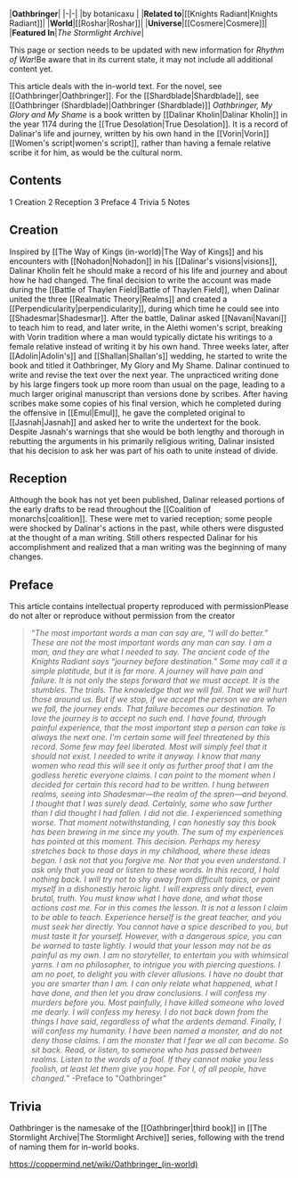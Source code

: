 |**Oathbringer**|
|-|-|
|by  botanicaxu |
|**Related to**|[[Knights Radiant\|Knights Radiant]]|
|**World**|[[Roshar\|Roshar]]|
|**Universe**|[[Cosmere\|Cosmere]]|
|**Featured In**|*The Stormlight Archive*|

This page or section needs to be updated with new information for *Rhythm of War*!Be aware that in its current state, it may not include all additional content yet.

This article deals with the in-world text. For the novel, see [[Oathbringer\|Oathbringer]]. For the [[Shardblade\|Shardblade]], see [[Oathbringer (Shardblade)\|Oathbringer (Shardblade)]]
*Oathbringer, My Glory and My Shame* is a book written by [[Dalinar Kholin\|Dalinar Kholin]] in the year 1174 during the [[True Desolation\|True Desolation]]. It is a record of Dalinar's life and journey, written by his own hand in the [[Vorin\|Vorin]] [[Women's script\|women's script]], rather than having a female relative scribe it for him, as would be the cultural norm.

## Contents

1 Creation
2 Reception
3 Preface
4 Trivia
5 Notes


## Creation
Inspired by [[The Way of Kings (in-world)\|The Way of Kings]] and his encounters with [[Nohadon\|Nohadon]] in his [[Dalinar's visions\|visions]], Dalinar Kholin felt he should make a record of his life and journey and about how he had changed. The final decision to write the account was made during the [[Battle of Thaylen Field\|Battle of Thaylen Field]], when Dalinar united the three [[Realmatic Theory\|Realms]] and created a [[Perpendicularity\|perpendicularity]], during which time he could see into [[Shadesmar\|Shadesmar]]. After the battle, Dalinar asked [[Navani\|Navani]] to teach him to read, and later write, in the Alethi women's script, breaking with Vorin tradition where a man would typically dictate his writings to a female relative instead of writing it by his own hand. Three weeks later, after [[Adolin\|Adolin's]] and [[Shallan\|Shallan's]] wedding, he started to write the book and titled it Oathbringer, My Glory and My Shame. Dalinar continued to write and revise the text over the next year. The unpracticed writing done by his large fingers took up more room than usual on the page, leading to a much larger original manuscript than versions done by scribes. After having scribes make some copies of his final version, which he completed during the offensive in [[Emul\|Emul]], he gave the completed original to [[Jasnah\|Jasnah]] and asked her to write the undertext for the book. Despite Jasnah's warnings that she would be both lengthy and thorough in rebutting the arguments in his primarily religious writing, Dalinar insisted that his decision to ask her was part of his oath to unite instead of divide.

## Reception
Although the book has not yet been published, Dalinar released portions of the early drafts to be read throughout the [[Coalition of monarchs\|coalition]]. These were met to varied reception; some people were shocked by Dalinar's actions in the past, while others were disgusted at the thought of a man writing. Still others respected Dalinar for his accomplishment and realized that a man writing was the beginning of many changes.

## Preface
This article contains intellectual property reproduced with permissionPlease do not alter or reproduce without permission from the creator

>“*The most important words a man can say are, “I will do better.” These are not the most important words any man can say. I am a man, and they are what I needed to say. The ancient code of the Knights Radiant says “journey before destination.” Some may call it a simple platitude, but it is far more. A journey will have pain and failure. It is not only the steps forward that we must accept. It is the stumbles. The trials. The knowledge that we will fail. That we will hurt those around us. But if we stop, if we accept the person we are when we fall, the journey ends. That failure becomes our destination. To love the journey is to accept no such end. I have found, through painful experience, that the most important step a person can take is always the next one. I'm certain some will feel threatened by this record. Some few may feel liberated. Most will simply feel that it should not exist. I needed to write it anyway. I know that many women who read this will see it only as further proof that I am the godless heretic everyone claims. I can point to the moment when I decided for certain this record had to be written. I hung between realms, seeing into Shadesmar—the realm of the spren—and beyond. I thought that I was surely dead. Certainly, some who saw further than I did thought I had fallen. I did not die. I experienced something worse. That moment notwithstanding, I can honestly say this book has been brewing in me since my youth. The sum of my experiences has pointed at this moment. This decision. Perhaps my heresy stretches back to those days in my childhood, where these ideas began. I ask not that you forgive me. Nor that you even understand. I ask only that you read or listen to these words. In this record, I hold nothing back. I will try not to shy away from difficult topics, or paint myself in a dishonestly heroic light. I will express only direct, even brutal, truth. You must know what I have done, and what those actions cost me. For in this comes the lesson. It is not a lesson I claim to be able to teach. Experience herself is the great teacher, and you must seek her directly. You cannot have a spice described to you, but must taste it for yourself. However, with a dangerous spice, you can be warned to taste lightly. I would that your lesson may not be as painful as my own. I am no storyteller, to entertain you with whimsical yarns. I am no philosopher, to intrigue you with piercing questions. I am no poet, to delight you with clever allusions. I have no doubt that you are smarter than I am. I can only relate what happened, what I have done, and then let you draw conclusions. I will confess my murders before you. Most painfully, I have killed someone who loved me dearly. I will confess my heresy. I do not back down from the things I have said, regardless of what the ardents demand. Finally, I will confess my humanity. I have been named a monster, and do not deny those claims. I am the monster that I fear we all can become. So sit back. Read, or listen, to someone who has passed between realms. Listen to the words of a fool. If they cannot make you less foolish, at least let them give you hope. For I, of all people, have changed.*”
\-Preface to "Oathbringer"


## Trivia
Oathbringer is the namesake of the [[Oathbringer\|third book]] in [[The Stormlight Archive\|The Stormlight Archive]] series, following with the trend of naming them for in-world books.


https://coppermind.net/wiki/Oathbringer_(in-world)